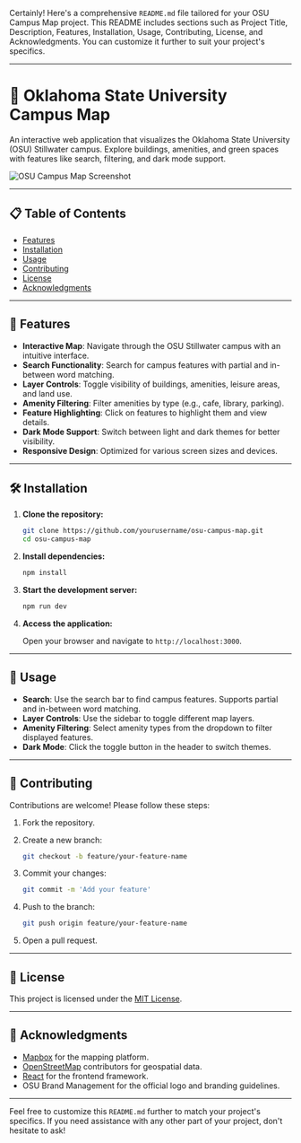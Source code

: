 Certainly! Here's a comprehensive `README.md` file tailored for your OSU Campus Map project. This README includes sections such as Project Title, Description, Features, Installation, Usage, Contributing, License, and Acknowledgments. You can customize it further to suit your project's specifics.

---

# 🧭 Oklahoma State University Campus Map

An interactive web application that visualizes the Oklahoma State University (OSU) Stillwater campus. Explore buildings, amenities, and green spaces with features like search, filtering, and dark mode support.

![OSU Campus Map Screenshot](./assets/osu-campus-map-screenshot.png)

---

## 📋 Table of Contents

- [Features](#features)
- [Installation](#installation)
- [Usage](#usage)
- [Contributing](#contributing)
- [License](#license)
- [Acknowledgments](#acknowledgments)

---

## 🚀 Features

- **Interactive Map**: Navigate through the OSU Stillwater campus with an intuitive interface.
- **Search Functionality**: Search for campus features with partial and in-between word matching.
- **Layer Controls**: Toggle visibility of buildings, amenities, leisure areas, and land use.
- **Amenity Filtering**: Filter amenities by type (e.g., cafe, library, parking).
- **Feature Highlighting**: Click on features to highlight them and view details.
- **Dark Mode Support**: Switch between light and dark themes for better visibility.
- **Responsive Design**: Optimized for various screen sizes and devices.

---

## 🛠️ Installation

1. **Clone the repository:**

   ```bash
   git clone https://github.com/yourusername/osu-campus-map.git
   cd osu-campus-map
   ```


2. **Install dependencies:**

   ```bash
   npm install
   ```


3. **Start the development server:**

   ```bash
   npm run dev
   ```


4. **Access the application:**

   Open your browser and navigate to `http://localhost:3000`.

---

## 📖 Usage

- **Search**: Use the search bar to find campus features. Supports partial and in-between word matching.
- **Layer Controls**: Use the sidebar to toggle different map layers.
- **Amenity Filtering**: Select amenity types from the dropdown to filter displayed features.
- **Dark Mode**: Click the toggle button in the header to switch themes.

---

## 🤝 Contributing

Contributions are welcome! Please follow these steps:

1. Fork the repository.
2. Create a new branch:

   ```bash
   git checkout -b feature/your-feature-name
   ```


3. Commit your changes:

   ```bash
   git commit -m 'Add your feature'
   ```


4. Push to the branch:

   ```bash
   git push origin feature/your-feature-name
   ```


5. Open a pull request.

---

## 📄 License

This project is licensed under the [MIT License](LICENSE).

---

## 🙏 Acknowledgments

- [Mapbox](https://www.mapbox.com/) for the mapping platform.
- [OpenStreetMap](https://www.openstreetmap.org/) contributors for geospatial data.
- [React](https://reactjs.org/) for the frontend framework.
- OSU Brand Management for the official logo and branding guidelines.

---

Feel free to customize this `README.md` further to match your project's specifics. If you need assistance with any other part of your project, don't hesitate to ask! 
